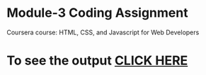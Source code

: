 # Module-3 Coding Assignment

Coursera course: HTML, CSS, and Javascript for Web Developers

# To see the output [CLICK HERE](https://aaditya-kumar-mittal.github.io/Coursera-HTML-CSS-and-JavaScript-for-Web-Developers/Assignments/module-3/index.html)
